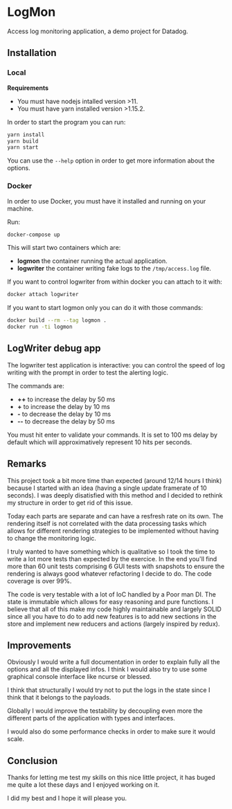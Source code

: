# LogMon

Access log monitoring application, a demo project for Datadog.

## Installation

### Local

**Requirements**
* You must have nodejs intalled version >11.
* You must have yarn installed version >1.15.2.

In order to start the program you can run:

```sh
yarn install
yarn build
yarn start
```

You can use the `--help` option in order to get more information about the options.

### Docker

In order to use Docker, you must have it installed and running on your machine.

Run:
```sh
docker-compose up
```

This will start two containers which are:

+ **logmon** the container running the actual application.
+ **logwriter** the container writing fake logs to the `/tmp/access.log` file.

If you want to control logwriter from within docker you can attach to it with:

```sh
docker attach logwriter
```

If you want to start logmon only you can do it with those commands:

```sh
docker build --rm --tag logmon .
docker run -ti logmon
```

## LogWriter debug app

The logwriter test application is interactive: you can control the speed of log writing with the prompt in order to test the alerting logic.

The commands are:

+ **++** to increase the delay by 50 ms
+ **+** to increase the delay by 10 ms
+ **-** to decrease the delay by 10 ms
+ **--** to decrease the delay by 50 ms

You must hit enter to validate your commands.
It is set to 100 ms delay by default which will approximatively represent 10 hits per seconds.

## Remarks

This project took a bit more time than expected (around 12/14 hours I think) because I started with an idea (having a single update framerate of 10 seconds). I was deeply disatisfied with this method and I decided to rethink my structure in order to get rid of this issue.

Today each parts are separate and can have a resfresh rate on its own. The rendering itself is not correlated with the data processing tasks which allows for different rendering strategies to be implemented without having to change the monitoring logic.

I truly wanted to have something which is qualitative so I took the time to write a lot more tests than expected by the exercice. In the end you'll find more than 60 unit tests comprising 6 GUI tests with snapshots to ensure the rendering is always good whatever refactoring I decide to do. The code coverage is over 99%.

The code is very testable with a lot of IoC handled by a Poor man DI.
The state is immutable which allows for easy reasoning and pure functions.
I believe that all of this make my code highly maintainable and largely SOLID since all you have to do to add new features is to add new sections in the store and implement new reducers and actions (largely inspired by redux).

## Improvements

Obviously I would write a full documentation in order to explain fully all the options and all the displayed infos. I think I would also try to use some graphical console interface like ncurse or blessed.

I think that structurally I would try not to put the logs in the state since I think that it belongs to the payloads.

Globally I would improve the testability by decoupling even more the different parts of the application with types and interfaces.

I would also do some performance checks in order to make sure it would scale.

## Conclusion

Thanks for letting me test my skills on this nice little project, it has buged me quite a lot these days and I enjoyed working on it.

I did my best and I hope it will please you.